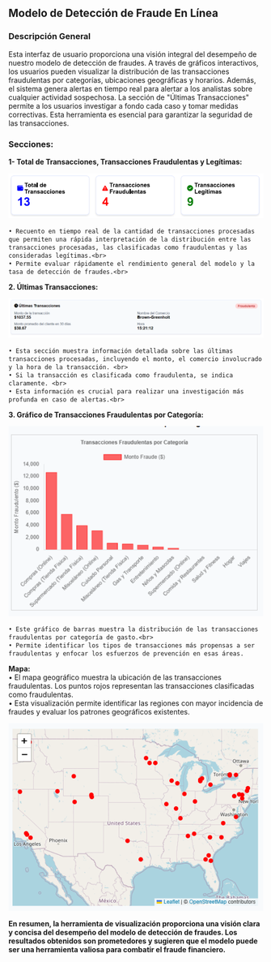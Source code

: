 ## Modelo de Detección de Fraude En Línea
### Descripción General
Esta interfaz de usuario proporciona una visión integral del desempeño de nuestro modelo de detección de fraudes. A través de gráficos interactivos, los usuarios pueden visualizar la distribución de las transacciones fraudulentas por categorías, ubicaciones geográficas y horarios. Además, el sistema genera alertas en tiempo real para alertar a los analistas sobre cualquier actividad sospechosa. La sección de "Últimas Transacciones" permite a los usuarios investigar a fondo cada caso y tomar medidas correctivas. Esta herramienta es esencial para garantizar la seguridad de las transacciones.
### Secciones:
<strong>1- Total de Transacciones, Transacciones Fraudulentas y Legítimas: </strong><br>
<p align=center><img src=../SRC/des/bi_uno.png width=600px heigth=600px><p>

	• Recuento en tiempo real de la cantidad de transacciones procesadas que permiten una rápida interpretación de la distribución entre las transacciones procesadas, las clasificadas como fraudulentas y las consideradas legítimas.<br>
	• Permite evaluar rápidamente el rendimiento general del modelo y la tasa de detección de fraudes.<br>
<strong>2.	Últimas Transacciones:<br></strong>

<p align=center><img src=../SRC/des/bi-dos.png width=600px heigth=600px><p>

	• Esta sección muestra información detallada sobre las últimas transacciones procesadas, incluyendo el monto, el comercio involucrado y la hora de la transacción. <br>
	• Si la transacción es clasificada como fraudulenta, se indica claramente. <br>
	• Esta información es crucial para realizar una investigación más profunda en caso de alertas.<br>
<strong>3.	Gráfico de Transacciones Fraudulentas por Categoría:<br></strong>

<p align=center><img src=../SRC/des/bi-tres.png width=600px heigth=600px><p>

    • Este gráfico de barras muestra la distribución de las transacciones fraudulentas por categoría de gasto.<br>
    • Permite identificar los tipos de transacciones más propensas a ser fraudulentas y enfocar los esfuerzos de prevención en esas áreas.
<strong>Mapa:</strong><br>
    • El mapa geográfico muestra la ubicación de las transacciones fraudulentas. Los puntos rojos representan las transacciones clasificadas como fraudulentas.<br>
    • Esta visualización permite identificar las regiones con mayor incidencia de fraudes y evaluar los patrones geográficos existentes.<br>

<p align=center><img src=../SRC/des/bi-cuatro.png width=600px heigth=600px><p>

<strong>En resumen, la herramienta de visualización proporciona una visión clara y concisa del desempeño del modelo de detección de fraudes. Los resultados obtenidos son prometedores y sugieren que el modelo puede ser una herramienta valiosa para combatir el fraude financiero. </strong>
